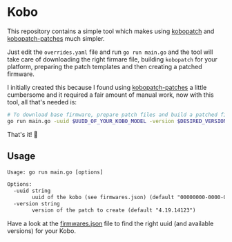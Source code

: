 # Kobo

This repository contains a simple tool which makes using [kobopatch] and [kobopatch-patches] much simpler.

Just edit the `overrides.yaml` file and run `go run main.go` and the tool will take care of downloading the right firmare file, building `kobopatch` for your platform, preparing the patch templates and then creating a patched firmware.

I initially created this because I found using [kobopatch-patches] a little cumbersome and it required a fair amount of manual work, now with this tool, all that's needed is:

```bash
# To download base firmware, prepare patch files and build a patched firmware:
go run main.go -uuid $UUID_OF_YOUR_KOBO_MODEL -version $DESIRED_VERSION_TO_PATCH
```

That's it! 🎉

## Usage

```txt
Usage: go run main.go [options]

Options:
  -uuid string
        uuid of the kobo (see firmwares.json) (default "00000000-0000-0000-0000-000000000370")
  -version string
        version of the patch to create (default "4.19.14123")

```

Have a look at the [firmwares.json] file to find the right uuid (and available versions) for your Kobo.

[kobopatch]: https://github.com/geek1011/kobopatch
[kobopatch-patches]: https://github.com/geek1011/kobopatch-patches
[firmwares.json]: ./firmwares.json
